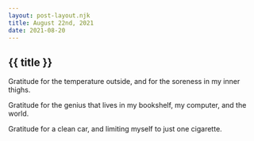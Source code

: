 ```yaml
---
layout: post-layout.njk
title: August 22nd, 2021
date: 2021-08-20
---
```


## {{ title }}

Gratitude for the temperature outside, and for the soreness in my inner thighs.

Gratitude for the genius that lives in my bookshelf, my computer, and the world.

Gratitude for a clean car, and limiting myself to just one cigarette.
